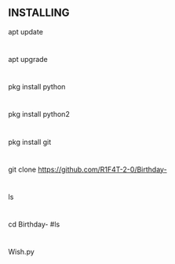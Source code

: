 ## INSTALLING

apt update
#
apt upgrade
#
pkg install python
#
pkg install python2
#
pkg install git
#
git clone https://github.com/R1F4T-2-0/Birthday-
#
ls 
#
cd Birthday-
#ls 
#
Wish.py
